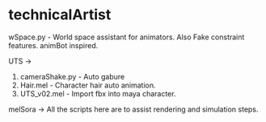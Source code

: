 # technicalArtist
wSpace.py - World space assistant for animators. Also Fake constraint features. animBot inspired.

UTS ->
  1. cameraShake.py - Auto gabure
  2. Hair.mel - Character hair auto animation.
  3. UTS_v02.mel -  Import fbx into maya character.

melSora -> All the scripts here are to assist rendering and simulation steps.
